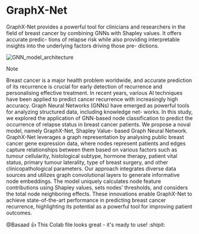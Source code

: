 # GraphX-Net
GraphX-Net provides a powerful tool for clinicians and researchers in the field of breast cancer by combining GNNs with Shapley values. It offers accurate predic- tions of relapse risk while also providing interpretable insights into the underlying factors driving those pre- dictions.

  ![GNN_model_architecture](https://github.com/abdullahbasaad/GraphX-Net/assets/65473122/7777f429-e3a5-47b6-8fae-4f02578d9e7a)


> [!NOTE]
> Breast cancer is a major health problem worldwide, and accurate prediction of its recurrence
is crucial for early detection of recurrence and personalising effective treatment. In recent years, various AI
techniques have been applied to predict cancer recurrence with increasingly high accuracy. Graph Neural
Networks (GNNs) have emerged as powerful tools for analyzing structured data, including knowledge net-
works. In this study, we explored the application of GNN-based node classification to predict the occurrence
of relapse status in breast cancer patients. We propose a noval model, namely GraphX-Net, Shapley Value-
based Graph Neural Network. GraphX-Net leverages a graph representation by analysing public breast
cancer gene expression data, where nodes represent patients and edges capture relationships between them
based on various factors such as tumour cellularity, histological subtype, hormone therapy, patient vital
status, primary tumour laterality, type of breast surgery, and other clinicopathological parameters. Our
approach integrates diverse data sources and utilizes graph convolutional layers to generate informative
node embeddings. The model uniquely calculates node feature contributions using Shapley values, sets
nodes’ thresholds, and considers the total node neighboring effects. These innovations enable GraphX-Net
to achieve state-of-the-art performance in predicting breast cancer recurrence, highlighting its potential as a
powerful tool for improving patient outcomes.


@Basaad :+1: This Colab file looks great - it's ready to use! :shipit:
